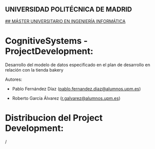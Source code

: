 ## UNIVERSIDAD POLITÉCNICA DE MADRID
[## MÁSTER UNIVERSITARIO EN INGENIERÍA INFORMÁTICA](http://www.fi.upm.es/?id=muii)

# CognitiveSystems - ProjectDevelopment:

Desarrollo del modelo de datos especificado en el plan de desarrollo en relación con la tienda bakery

Autores:
- Pablo Fernández Díaz
(pablo.fernandez.diaz@alumnos.upm.es)

- Roberto García Álvarez
(r.galvarez@alumnos.upm.es)

# Distribucion del Project Development:

/
